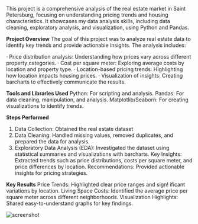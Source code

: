 This project is a comprehensive analysis of the real estate market in Saint Petersburg, focusing on understanding pricing trends and housing characteristics. It showcases my data analysis skills, including data cleaning, exploratory analysis, and visualization, using Python and Pandas.

**Project Overview**
The goal of this project was to analyze real estate data to identify key trends and provide actionable insights. The analysis includes:

· Price distribution analysis: Understanding how prices vary across different property categories.
· Cost per square meter: Exploring average costs by location and property type.
· Location-based pricing trends: Highlighting how location impacts housing prices.
· Visualization of insights: Creating barcharts to effectively communicate the results.

**Tools and Libraries Used**
Python: For scripting and analysis.
Pandas: For data cleaning, manipulation, and analysis.
Matplotlib/Seaborn: For creating visualizations to identify trends.

**Steps Performed**
1) Data Collection: Obtained the real estate dataset 
2) Data Cleaning: Handled missing values, removed duplicates, and prepared the data for analysis.
3) Exploratory Data Analysis (EDA): Investigated the dataset using statistical summaries and visualizations with barcharts.
Key Insights: Extracted trends such as price distributions, costs per square meter, and price differences by location.
Recommendations: Provided actionable insights for pricing strategies.

**Key Results**
Price Trends: Highlighted clear price ranges and sign!
ificant variations by location.
Living Space Costs: Identified the average price per square meter across different neighborhoods.
Visualization Highlights: Shared easy-to-understand graphs for key findings.


![screenshot](https://github.com/user-attachments/assets/baaffe27-1dbb-4939-ab1e-3da6d475e19a)

